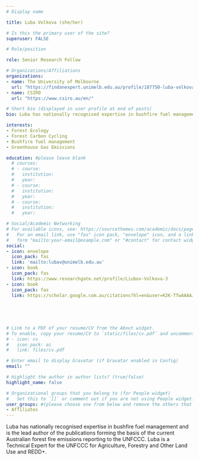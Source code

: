 ```yaml
---
# Display name

title: Luba Volkova (she/her)

# Is this the primary user of the site?
superuser: FALSE

# Role/position

role: Senior Research Fellow

# Organizations/Affiliations
organizations:
- name: The University of Melbourne
  url: "https://findanexpert.unimelb.edu.au/profile/187750-luba-volkova"
- name: CSIRO
  url: "https://www.csiro.au/en/"

# Short bio (displayed in user profile at end of posts)
bio: Luba has nationally recognised expertise in bushfire fuel management and is the lead author of the publications forming the basis of the current Australian forest fire emissions reporting to the UNFCCC. Luba is a Technical Expert for the UNFCCC for Agriculture, Forestry and Other Land Use and REDD+.

interests:
- Forest Ecology
- Forest Carbon Cycling
- Bushfire fuel management
- Greenhouse Gas Emissions

education: #please leave blank
  # courses:
  # - course:
  #   institution:
  #   year:
  # - course:
  #   institution:
  #   year:
  # - course:
  #   institution:
  #   year:

# Social/Academic Networking
# For available icons, see: https://sourcethemes.com/academic/docs/page-builder/#icons
#   For an email link, use "fas" icon pack, "envelope" icon, and a link in the
#   form "mailto:your-email@example.com" or "#contact" for contact widget.
social:
- icon: envelope
  icon_pack: fas
  link: 'mailto:lubav@unimelb.edu.au'
- icon: book
  icon_pack: fas
  link: https://www.researchgate.net/profile/Liubov-Volkova-3
- icon: book
  icon_pack: fas
  link: https://scholar.google.com.au/citations?hl=en&user=K2K-TTwAAAAJ
  
  

 
  
# Link to a PDF of your resume/CV from the About widget.
# To enable, copy your resume/CV to `static/files/cv.pdf` and uncomment the lines below.
# - icon: cv
#   icon_pack: ai
#   link: files/cv.pdf

# Enter email to display Gravatar (if Gravatar enabled in Config)
email: ""

# Highlight the author in author lists? (true/false)
highlight_name: false

# Organizational groups that you belong to (for People widget)
#   Set this to `[]` or comment out if you are not using People widget.
user_groups: #(please choose one from below and remove the others that aren't needed)
- Affiliates
---
```



Luba has nationally recognised expertise in bushfire fuel management and is the lead author of the publications forming the basis of the current Australian forest fire emissions reporting to the UNFCCC. Luba is a Technical Expert for the UNFCCC for Agriculture, Forestry and Other Land Use and REDD+.
